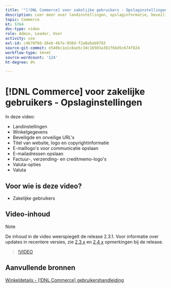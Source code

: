 ```yaml
---
title: '"[!DNL Commerce] voor zakelijke gebruikers - Opslaginstellingen"'
description: Leer meer over landinstellingen, opslaginformatie, beveiligde en onveilige URL's, websitetitel, logo, copyrightinformatie, communicatie-e-maillogo's, e-mailadressen van winkels, valutaopties en valutatarieven.
topic: Commerce
kt: 5764
doc-type: video
role: Admin, Leader, User
activity: use
exl-id: c4b78f66-26eb-4b7e-950d-f2a8ebab9783
source-git-commit: e540bc1e1c8ae5c34c16503a381f6bd5c674f824
workflow-type: tm+mt
source-wordcount: '124'
ht-degree: 0%

---
```


# [!DNL Commerce] voor zakelijke gebruikers - Opslaginstellingen

In deze video:

- Landinstellingen
- Winkelgegevens
- Beveiligde en onveilige URL&#39;s
- Titel van website, logo en copyrightinformatie
- E-maillogo&#39;s voor communicatie opslaan
- E-mailadressen opslaan
- Factuur-, verzending- en creditmemo-logo&#39;s
- Valuta-opties
- Valuta

## Voor wie is deze video?

- Zakelijke gebruikers

## Video-inhoud

>[!NOTE]
>
>De inhoud in de video weerspiegelt de release 2.3.1. Voor informatie over updates in recentere versies, zie [ 2,3 x](https://devdocs.magento.com/guides/v2.3/release-notes/bk-release-notes.html) en [2,4 x](https://devdocs.magento.com/guides/v2.4/release-notes/bk-release-notes.html) opmerkingen bij de release.

>[!VIDEO](https://video.tv.adobe.com/v/35949?quality=12&learn=on)

## Aanvullende bronnen

[Winkeldetails - [!DNL Commerce] gebruikershandleiding](https://docs.magento.com/user-guide/stores/store-details.html)
